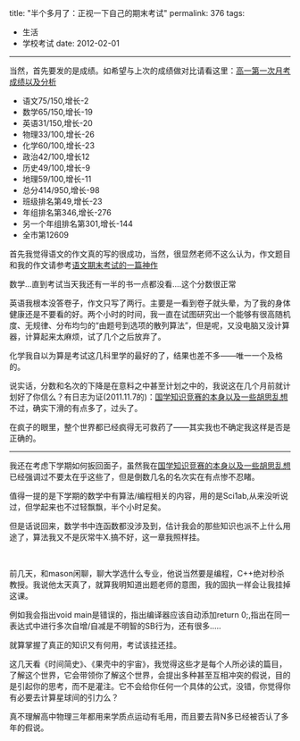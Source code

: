 title: "半个多月了：正视一下自己的期末考试"
permalink: 376
tags:
  - 生活
  - 学校考试
date: 2012-02-01
---

当然，首先要发的是成绩。如希望与上次的成绩做对比请看这里：[高一第一次月考成绩以及分析](http://jyprince.me/2011/11/%e9%ab%98%e4%b8%80%e7%ac%ac%e4%b8%80%e6%ac%a1%e6%9c%88%e8%80%83%e6%88%90%e7%bb%a9%e4%bb%a5%e5%8f%8a%e5%88%86%e6%9e%90/ "高一第一次月考成绩以及分析")

*   语文75/150,增长-2
*   数学65/150,增长-19
*   英语31/150,增长-20
*   物理33/100,增长-26
*   化学60/100,增长-23
*   政治42/100,增长12
*   历史49/100,增长-9
*   地理59/100,增长-11
*   总分414/950,增长-98
*   班级排名第49,增长-23
*   年组排名第346,增长-276
*   另一个年组排名第301,增长-144
*   全市第12609

首先我觉得语文的作文真的写的很成功，当然，很显然老师不这么认为，作文题目和我的作文请参考[语文期末考试的一篇神作](http://jyprince.me/2012/01/%e8%af%ad%e6%96%87%e6%9c%9f%e6%9c%ab%e8%80%83%e8%af%95%e7%9a%84%e4%b8%80%e7%af%87%e7%a5%9e%e4%bd%9c/ "语文期末考试的一篇神作")

数学&#8230;直到考试当天我还有一半的书一点都没看&#8230;.这个分数很正常

英语我根本没答卷子，作文只写了两行。主要是一看到卷子就头晕，为了我的身体健康还是不要看的好。两个小时的时间，我一直在试图研究出一个能够有很高随机度、无规律、分布均匀的“由题号到选项的散列算法”，但是呢，又没电脑又没计算器，计算起来太麻烦，试了几个之后放弃了。

化学我自以为算是考试这几科里学的最好的了，结果也差不多——唯一一个及格的。

说实话，分数和名次的下降是在意料之中甚至计划之中的，我说这在几个月前就计划好了你信么？有日志为证(2011.11.7的)：[国学知识竞赛的本身以及一些胡思乱想](http://jyprince.me/2011/11/%e5%9b%bd%e5%ad%a6%e7%9f%a5%e8%af%86%e7%ab%9e%e8%b5%9b%e7%9a%84%e6%9c%ac%e8%ba%ab%e4%bb%a5%e5%8f%8a%e4%b8%80%e4%ba%9b%e8%83%a1%e6%80%9d%e4%b9%b1%e6%83%b3/ "国学知识竞赛的本身以及一些胡思乱想")
不过，确实下滑的有点多了，过头了。

在疯子的眼里，整个世界都已经疯得无可救药了——其实我也不确定我这样是否是正确的。

* * *

我还在考虑下学期如何扳回面子，虽然我在[国学知识竞赛的本身以及一些胡思乱想](http://jyprince.me/2011/11/%e5%9b%bd%e5%ad%a6%e7%9f%a5%e8%af%86%e7%ab%9e%e8%b5%9b%e7%9a%84%e6%9c%ac%e8%ba%ab%e4%bb%a5%e5%8f%8a%e4%b8%80%e4%ba%9b%e8%83%a1%e6%80%9d%e4%b9%b1%e6%83%b3/ "国学知识竞赛的本身以及一些胡思乱想")已经强调过不要太在乎这些了，但是倒数几名的名次实在有点惨不忍睹。

值得一提的是下学期的数学中有算法/编程相关的内容，用的是Sci1ab,从来没听说过，但学起来也不过轻飘飘，半个小时足矣。

但是话说回来，数学书中连函数都没涉及到，估计我会的那些知识也派不上什么用途了，算法我又不是灰常牛X.搞不好，这一章我照样挂。

&nbsp;

前几天，和mason闲聊，聊大学选什么专业，他说当然要是编程，C++绝对秒杀教授。我说他太天真了，就算我明知道出题老师的意图，我的固执一样会让我挂掉这课。

例如我会指出void main是错误的，指出编译器应该自动添加return 0;,指出在同一表达式中进行多次自增/自减是不明智的SB行为，还有很多&#8230;..

就算掌握了真正的知识又有何用，考试该挂还挂。

这几天看《时间简史》、《果壳中的宇宙》，我觉得这些才是每个人所必读的篇目，了解这个世界，它会带领你了解这个世界，会提出多种甚至互相冲突的假说，目的是引起你的思考，而不是灌注。它不会给你任何一个具体的公式，没错，你觉得你有必要去计算星球间的引力么？

真不理解高中物理三年都用来学质点运动有毛用，而且要去背N多已经被否认了多年的假说。
